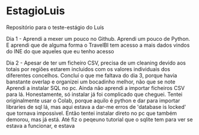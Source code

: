 # EstagioLuis
Repositório para o teste-estágio do Luís

Dia 1 - Aprendi a mexer um pouco no Github. Aprendi um pouco de Python. E aprendi que de alguma forma o TravelBI tem acesso a mais dados vindos do INE do que aqueles que eu tenho acesso

Dia 2 - Apesar de ter um ficheiro CSV, precisa de um cleaning devido aos totais por regiões estarem incluidos com os valores individuais dos diferentes concelhos.
Concluí o que me faltava do dia 3, porque havia banstante overlap e organizei um bocadinho melhor, não que se note
Aprendi a instalar SQL no pc. Ainda não aprendi a importar ficheiros CSV para lá. Honestamente, só instalar já foi complicado que cheguei. Tentei originalmente usar o Colab, porque aquilo é python e dar para importar libraries de sql lá, mas aqui estava a dar-me erros de 'database is locked' que tornava impossivel. Então tentei instalar direto no pc que também demorou, mas já está. Até fiz o peqeuno tutorial que o sqlite tem para ver se estava a funcionar, e estava
